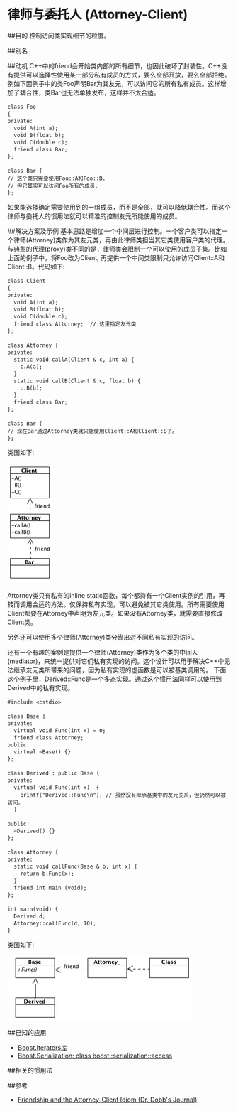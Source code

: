 # 律师与委托人 (Attorney-Client)
##目的
控制访问类实现细节的粒度。

##别名

##动机
C++中的friend会开始类内部的所有细节，也因此破坏了封装性。C++没有提供可以选择性使用某一部分私有成员的方式，要么全部开放，要么全部拒绝。例如下面例子中的类Foo声明Bar为其友元，可以访问它的所有私有成员。这样增加了耦合性，类Bar也无法单独发布，这样并不太合适。

```
class Foo
{
private:
  void A(int a);
  void B(float b);
  void C(double c);
  friend class Bar;
};

class Bar {
// 这个类只需要使用Foo::A和Foo::B.
// 但它其实可以访问Foo所有的成员.
};
```
如果能选择确定需要使用到的一组成员，而不是全部，就可以降低耦合性。而这个律师与委托人的惯用法就可以精准的控制友元所能使用的成员。

##解决方案及示例
基本思路是增加一个中间层进行控制。一个客户类可以指定一个律师(Attorney)类作为其友元类，再由此律师类担当其它类使用客户类的代理。与典型的代理(proxy)类不同的是，律师类会限制一个可以使用的成员子集。比如上面的例子中，将Foo改为Client, 再提供一个中间类限制只允许访问Client::A和Client::B。代码如下:
```
class Client
{
private:
  void A(int a);
  void B(float b);
  void C(double c);
  friend class Attorney;  // 这里指定友元类
};

class Attorney {
private:
  static void callA(Client & c, int a) {
    c.A(a);
  }
  static void callB(Client & c, float b) {
    c.B(b);
  }
  friend class Bar;
};

class Bar {
// 现在Bar通过Attorney类就只能使用Client::A和Client::B了。
};
```
类图如下:

 ![general](./general.png)

Attorney类只有私有的inline static函数，每个都持有一个Client实例的引用，再转而调用合适的方法。仅保持私有实现，可以避免被其它类使用。所有需要使用Client都要在Attorney中声明为友元类。如果没有Attorney类，就需要直接修改Client类。

另外还可以使用多个律师(Attorney)类分离出对不同私有实现的访问。

还有一个有趣的案例是提供一个律师(Attorney)类作为多个类的中间人(mediator)，来统一提供对它们私有实现的访问。这个设计可以用于解决C++中无法继承友元类所带来的问题，因为私有实现的虚函数是可以被基类调用的。 下面这个例子里，Derived::Func是一个多态实现。通过这个惯用法同样可以使用到Derived中的私有实现。
```
#include <cstdio>

class Base {
private:
  virtual void Func(int x) = 0;
  friend class Attorney;
public:
  virtual ~Base() {}
};

class Derived : public Base {
private:
  virtual void Func(int x)  {
    printf("Derived::Func\n"); // 虽然没有继承基类中的友元关系，但仍然可以被访问。
  }

public:
  ~Derived() {}
};

class Attorney {
private:
  static void callFunc(Base & b, int x) {
    return b.Func(x);
  }
  friend int main (void);
};

int main(void) {
  Derived d;
  Attorney::callFunc(d, 10);
}
```
类图如下:

 ![special_case](./special_case.png)

##已知的应用
* [Boost.Iterators库](http://www.boost.org/doc/libs/1_50_0/libs/iterator/doc/iterator_facade.html#iterator-core-access)
* [Boost.Serialization: class boost::serialization::access](http://www.boost.org/doc/libs/1_50_0/libs/serialization/doc/serialization.html#member)

##相关的惯用法

##参考
* [Friendship and the Attorney-Client Idiom (Dr. Dobb's Journal)](http://drdobbs.com/184402053)
